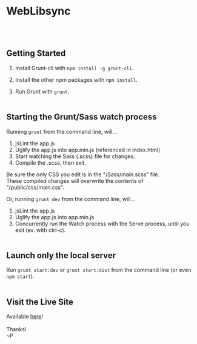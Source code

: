# WebLibsync

<br><br>

## Getting Started

1. Install Grunt-cli with ```npm install -g grunt-cli```.

2. Install the other npm packages with ```npm install```.

3. Run Grunt with ```grunt```.
<br><br>

## Starting the Grunt/Sass watch process

Running ```grunt``` from the command line, will...

1. jsLint the app.js
2. Uglify the app.js into app.min.js (referenced in index.html)
3. Start watching the Sass (.scss) file for changes.
4. Compile the .scss, then exit.


Be sure the only CSS you edit is in the "/Sass/main.scss" file.  
These compiled changes will overwrite the contents of "/public/css/main.css".


Or, running ```grunt dev``` from the command line, will...

1. jsLint the app.js
2. Uglify the app.js into app.min.js
3. Concurrently run the Watch process with the Serve process, until you exit (ex. with ctrl-c).
<br><br>

## Launch only the local server
Run ```grunt start:dev``` or ```grunt start:dist``` from the command line (or even ```npm start```).
<br><br>


## Visit the Live Site
Available [here](http://weblipsync.herokuapp.com/)!  <br><br>
Thanks!<br>
~P
